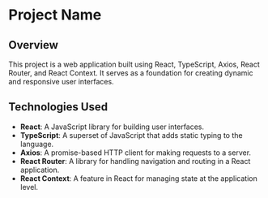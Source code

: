 # Project Name

## Overview

This project is a web application built using React, TypeScript, Axios, React Router, and React Context. It serves as a foundation for creating dynamic and responsive user interfaces.

## Technologies Used

- **React**: A JavaScript library for building user interfaces.
- **TypeScript**: A superset of JavaScript that adds static typing to the language.
- **Axios**: A promise-based HTTP client for making requests to a server.
- **React Router**: A library for handling navigation and routing in a React application.
- **React Context**: A feature in React for managing state at the application level.
